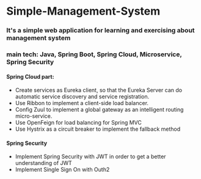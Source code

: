 # Simple-Management-System
### It's a simple web application for learning and exercising about management system
### main tech: Java, Spring Boot, Spring Cloud, Microservice, Spring Security

#### Spring Cloud part: 
* Create services as Eureka client, so that the Eureka Server can do automatic service discovery and service registration. 
* Use Ribbon to implement a client-side load balancer. 
* Config Zuul to implement a global gateway as an intelligent routing micro-service.
* Use OpenFeign for load balancing for Spring MVC
* Use Hystrix as a circuit breaker to implement the fallback method

#### Spring Security
* Implement Spring Security with JWT in order to get a better understanding of JWT
* Implement Single Sign On with Outh2

